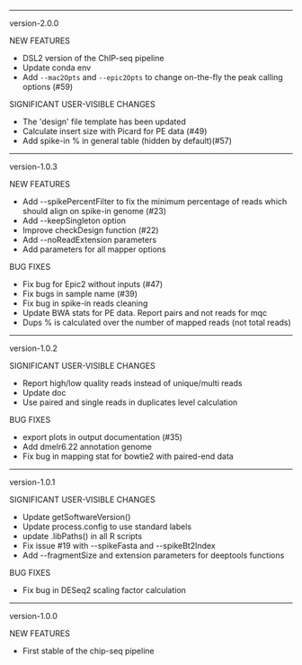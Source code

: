 ***********************************
version-2.0.0

NEW FEATURES
  - DSL2 version of the ChIP-seq pipeline
  - Update conda env
  - Add `--mac2Opts` and `--epic2Opts` to change on-the-fly the peak calling options (#59)

SIGNIFICANT USER-VISIBLE CHANGES
  - The 'design' file template has been updated
  - Calculate insert size with Picard for PE data (#49)
  - Add spike-in % in general table (hidden by default)(#57)

***********************************
version-1.0.3

NEW FEATURES
  - Add --spikePercentFilter to fix the minimum percentage of reads which should align on spike-in genome (#23)
  - Add --keepSingleton option
  - Improve checkDesign function (#22)
  - Add --noReadExtension parameters
  - Add parameters for all mapper options

BUG FIXES
  - Fix bug for Epic2 without inputs (#47)
  - Fix bugs in sample name (#39)
  - Fix bug in spike-in reads cleaning
  - Update BWA stats for PE data. Report pairs and not reads for mqc
  - Dups % is calculated over the number of mapped reads (not total reads)

***********************************
version-1.0.2

SIGNIFICANT USER-VISIBLE CHANGES
  - Report high/low quality reads instead of unique/multi reads
  - Update doc
  - Use paired and single reads in duplicates level calculation

BUG FIXES
  - export plots in output documentation (#35)
  - Add dmelr6.22 annotation genome
  - Fix bug in mapping stat for bowtie2 with paired-end data

***********************************
version-1.0.1

SIGNIFICANT USER-VISIBLE CHANGES
  - Update getSoftwareVersion()
  - Update process.config to use standard labels
  - update .libPaths() in all R scripts
  - Fix issue #19 with --spikeFasta and --spikeBt2Index
  - Add --fragmentSize and extension parameters for deeptools functions

BUG FIXES
  - Fix bug in DESeq2 scaling factor calculation
  

***********************************
version-1.0.0

NEW FEATURES
  - First stable of the chip-seq pipeline


